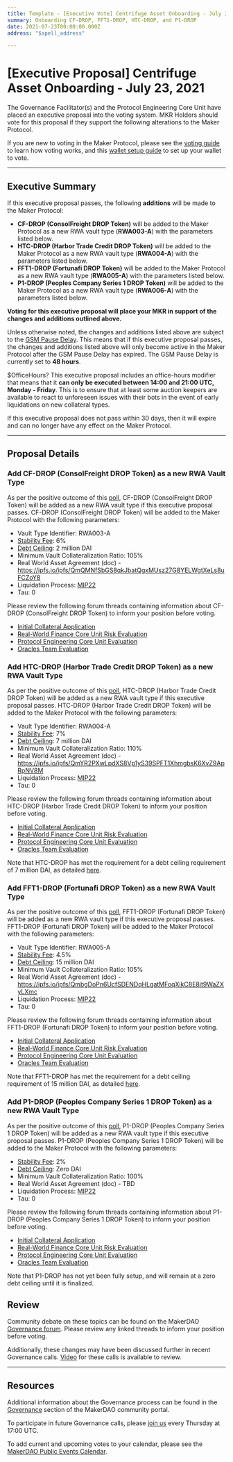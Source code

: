 ```yaml
---
title: Template - [Executive Vote] Centrifuge Asset Onboarding - July 23, 2021
summary: Onboarding CF-DROP, FFT1-DROP, HTC-DROP, and P1-DROP
date: 2021-07-23T00:00:00.000Z
address: "$spell_address"

---
```

# [Executive Proposal] Centrifuge Asset Onboarding - July 23, 2021

The Governance Facilitator(s) and the Protocol Engineering Core Unit have placed an executive proposal into the voting system. MKR Holders should vote for this proposal if they support the following alterations to the Maker Protocol.

If you are new to voting in the Maker Protocol, please see the [voting guide](https://community-development.makerdao.com/en/learn/governance/how-voting-works/) to learn how voting works, and this [wallet setup guide](https://community-development.makerdao.com/en/learn/governance/voting-setup/) to set up your wallet to vote.

---

## Executive Summary

If this executive proposal passes, the following **additions** will be made to the Maker Protocol:
- **CF-DROP (ConsolFreight DROP Token)** will be added to the Maker Protocol as a new RWA vault type (**RWA003-A**) with the parameters listed below.
- **HTC-DROP (Harbor Trade Credit DROP Token)** will be added to the Maker Protocol as a new RWA vault type (**RWA004-A**) with the parameters listed below.
- **FFT1-DROP (Fortunafi DROP Token)** will be added to the Maker Protocol as a new RWA vault type (**RWA005-A**) with the parameters listed below.
- **P1-DROP (Peoples Company Series 1 DROP Token)** will be added to the Maker Protocol as a new RWA vault type (**RWA006-A**) with the parameters listed below.

**Voting for this executive proposal will place your MKR in support of the changes and additions outlined above.**

Unless otherwise noted, the changes and additions listed above are subject to the [GSM Pause Delay](https://community-development.makerdao.com/en/learn/governance/param-gsm-pause-delay). This means that if this executive proposal passes, the changes and additions listed above will only become active in the Maker Protocol after the GSM Pause Delay has expired. The GSM Pause Delay is currently set to **48 hours**.

$OfficeHours? This executive proposal includes an office-hours modifier that means that it **can only be executed between 14:00 and 21:00 UTC, Monday - Friday**. This is to ensure that at least some auction keepers are available to react to unforeseen issues with their bots in the event of early liquidations on new collateral types.

If this executive proposal does not pass within 30 days, then it will expire and can no longer have any effect on the Maker Protocol.

---

## Proposal Details

### Add CF-DROP (ConsolFreight DROP Token) as a new RWA Vault Type

As per the positive outcome of this [poll](https://vote.makerdao.com/polling/QmRCn7Mh#poll-detail), CF-DROP (ConsolFreight DROP Token) will be added as a new RWA vault type if this executive proposal passes. CF-DROP (ConsolFreight DROP Token) will be added to the Maker Protocol with the following parameters:

* Vault Type Identifier: RWA003-A
* [Stability Fee](https://community-development.makerdao.com/en/learn/governance/param-stability-fee): 6%
* [Debt Ceiling](https://community-development.makerdao.com/en/learn/governance/param-debt-ceiling): 2 million DAI
* Minimum Vault Collateralization Ratio: 105%
* Real World Asset Agreement (doc) - https://ipfs.io/ipfs/QmQMNfSbGS8qkJbatQgxMUsz27G8YELWgtXeLs8uFCZoY8
* Liquidation Process: [MIP22](https://mips.makerdao.com/mips/details/MIP22)
* Tau: 0

Please review the following forum threads containing information about CF-DROP (ConsolFreight DROP Token) to inform your position before voting.
* [Initial Collateral Application](https://forum.makerdao.com/t/cf-drop-mip6-application-consolfreight-drop-tokenized-freight-shipping-invoices/2214)
* [Real-World Finance Core Unit Risk Evaluation](https://forum.makerdao.com/t/cf-drop-collateral-onboarding-risk-evaluation/5597)
* [Protocol Engineering Core Unit Evaluation](https://forum.makerdao.com/t/rwa003-cf4drp-cf-drop-mip22-token-protocol-engineering-domain-team-assessment/8382)
* [Oracles Team Evaluation](https://forum.makerdao.com/t/rwa-003-cf-drop-collateral-onboarding-oracle-assessment-mip10c3-sp29/8399)

### Add HTC-DROP (Harbor Trade Credit DROP Token) as a new RWA Vault Type

As per the positive outcome of this [poll](https://vote.makerdao.com/polling/QmRWg6nZ#poll-detail), HTC-DROP (Harbor Trade Credit DROP Token) will be added as a new RWA vault type if this executive proposal passes. HTC-DROP (Harbor Trade Credit DROP Token) will be added to the Maker Protocol with the following parameters:

* Vault Type Identifier: RWA004-A
* [Stability Fee](https://community-development.makerdao.com/en/learn/governance/param-stability-fee): 7%
* [Debt Ceiling](https://community-development.makerdao.com/en/learn/governance/param-debt-ceiling): 7 million DAI
* Minimum Vault Collateralization Ratio: 110%
* Real World Asset Agreement (doc) - https://ipfs.io/ipfs/QmYR2PXwLpdXS8Vp1yS39SPFT1XhmgbsK6XvZ9ApRpNV8M
* Liquidation Process: [MIP22](https://mips.makerdao.com/mips/details/MIP22)
* Tau: 0

Please review the following forum threads containing information about HTC-DROP (Harbor Trade Credit DROP Token) to inform your position before voting.
* [Initial Collateral Application](https://forum.makerdao.com/t/htc-drop-mip6-application-harbor-trade-credit-drop-short-term-trade-receivables/3502)
* [Real-World Finance Core Unit Risk Evaluation](https://forum.makerdao.com/t/htc-drop-collateral-onboarding-risk-evaluation/8001)
* [Protocol Engineering Core Unit Evaluation](https://forum.makerdao.com/t/rwa004-ht2drp-htc-drop-mip22-token-protocol-engineering-domain-team-assessment/8416)
* [Oracles Team Evaluation](https://forum.makerdao.com/t/rwa-004-htc-drop-collateral-onboarding-oracle-assessment-mip10c3-sp30/8400)

Note that HTC-DROP has met the requirement for a debt ceiling requirement of 7 million DAI, as detailed [here](https://forum.makerdao.com/t/htc-drop-collateral-onboarding-risk-evaluation/8001/5). 

### Add FFT1-DROP (Fortunafi DROP Token) as a new RWA Vault Type

As per the positive outcome of this [poll](https://vote.makerdao.com/polling/QmZCPDVY#poll-detail), FFT1-DROP (Fortunafi DROP Token) will be added as a new RWA vault type if this executive proposal passes. FFT1-DROP (Fortunafi DROP Token) will be added to the Maker Protocol with the following parameters:

* Vault Type Identifier: RWA005-A
* [Stability Fee](https://community-development.makerdao.com/en/learn/governance/param-stability-fee): 4.5%
* [Debt Ceiling](https://community-development.makerdao.com/en/learn/governance/param-debt-ceiling): 15 million DAI
* Minimum Vault Collateralization Ratio: 105%
* Real World Asset Agreement (doc) - https://ipfs.io/ipfs/QmbgDoPn6UcfSDENDqHLgatMFoqXikC8E8it9WaZXyLXmc
* Liquidation Process: [MIP22](https://mips.makerdao.com/mips/details/MIP22)
* Tau: 0

Please review the following forum threads containing information about FFT1-DROP (Fortunafi DROP Token) to inform your position before voting.
* [Initial Collateral Application](https://forum.makerdao.com/t/fft1-drop-mip6-application-fortunafi-drop-revenue-based-financing-assets/6015)
* [Real-World Finance Core Unit Risk Evaluation](https://forum.makerdao.com/t/fft1-drop-collateral-onboarding-risk-evaluation/8036)
* [Protocol Engineering Core Unit Evaluation](https://forum.makerdao.com/t/rwa005-ff1drp-fft1-drop-mip22-token-protocol-engineering-domain-team-assessment/8417)
* [Oracles Team Evaluation](https://forum.makerdao.com/t/rwa-005-fft1-drop-collateral-onboarding-oracle-assessment-mip10c3-sp31/8401)

Note that FFT1-DROP has met the requirement for a debt ceiling requirement of 15 million DAI, as detailed [here](https://forum.makerdao.com/t/fft1-drop-collateral-onboarding-risk-evaluation/8036/14). 

### Add P1-DROP (Peoples Company Series 1 DROP Token) as a new RWA Vault Type

As per the positive outcome of this [poll](https://vote.makerdao.com/polling/QmdHV2tW#poll-detail), P1-DROP (Peoples Company Series 1 DROP Token) will be added as a new RWA vault type if this executive proposal passes. P1-DROP (Peoples Company Series 1 DROP Token) will be added to the Maker Protocol with the following parameters:

* [Stability Fee](https://community-development.makerdao.com/en/learn/governance/param-stability-fee): 2%
* [Debt Ceiling](https://community-development.makerdao.com/en/learn/governance/param-debt-ceiling): Zero DAI
* Minimum Vault Collateralization Ratio: 100%
* Real World Asset Agreement (doc) - TBD
* Liquidation Process: [MIP22](https://mips.makerdao.com/mips/details/MIP22)
* Tau: 0

Please review the following forum threads containing information about P1-DROP (Peoples Company Series 1 DROP Token) to inform your position before voting.
* [Initial Collateral Application](https://forum.makerdao.com/t/p1-drop-mip6-application-peoples-company-drop-us-agricultural-real-estate/5518)
* [Real-World Finance Core Unit Risk Evaluation](https://forum.makerdao.com/t/p1-drop-mip6-risk-assessment-alternative-equity-advisors-drop-us-agricultural-real-estate/8232)
* [Protocol Engineering Core Unit Evaluation](https://forum.makerdao.com/t/rwa006-pp1drp-p1-drop-mip22-token-protocol-engineering-domain-team-assessment/8418)
* [Oracles Team Evaluation](https://forum.makerdao.com/t/rwa-006-p1-drop-collateral-onboarding-oracle-assessment-mip10c3-sp32/8402)

Note that P1-DROP has not yet been fully setup, and will remain at a zero debt ceiling until it is finalized.

## Review

Community debate on these topics can be found on the MakerDAO [Governance forum](https://forum.makerdao.com/). Please review any linked threads to inform your position before voting.

Additionally, these changes may have been discussed further in recent Governance calls. [Video](https://www.youtube.com/playlist?list=PLLzkWCj8ywWNq5-90-Id6VPSsrk4OWVan) for these calls is available to review.

---

## Resources

Additional information about the Governance process can be found in the [Governance](https://community-development.makerdao.com/en/learn/governance) section of the MakerDAO community portal.

To participate in future Governance calls, please [join us](https://github.com/makerdao/community/tree/master/governance/governance-and-risk-meetings) every Thursday at 17:00 UTC.

To add current and upcoming votes to your calendar, please see the [MakerDAO Public Events Calendar](https://calendar.google.com/calendar/embed?src=makerdao.com_3efhm2ghipksegl009ktniomdk%40group.calendar.google.com&ctz=UTC&mode=week&showCalendars=0&showPrint=0).
